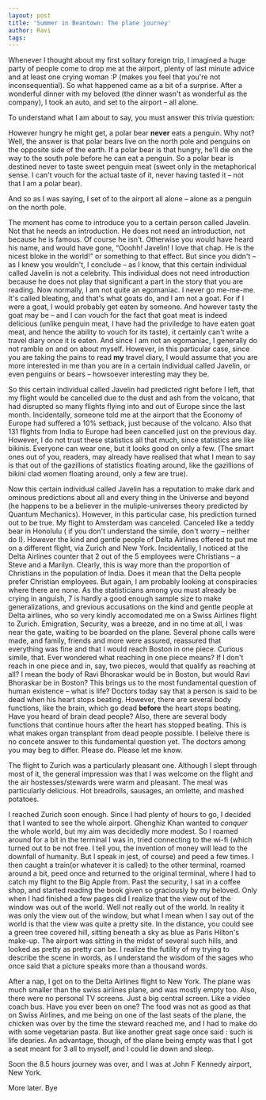 ```yaml
---
layout: post
title: 'Summer in Beantown: The plane journey'
author: Ravi
tags:
---
```


Whenever I thought about my first solitary foreign trip, I imagined a huge party of
    people come to drop me at the airport, plenty of last minute advice and at least one crying woman :P (makes you
    feel that you're not inconsequential). So what happened came as a bit of a surprise. After a wonderful dinner
    with my beloved (the dinner wasn't as wonderful as the company), I took an auto, and set to the airport – all
    alone.

To understand what I am about to say, you must answer this trivia question:

However hungry he might get, a polar bear **never** eats a penguin. Why not?
    Well, the answer is that polar bears live on the
    north pole and penguins on the opposite side of the earth. If a polar bear is that hungry, he'll die on the
    way to the south pole before he can eat a penguin. So a polar bear is destined never to taste sweet penguin
    meat (sweet only in the metaphorical sense. I can't vouch for the actual taste of it, never having tasted it
    – not that I am a polar bear).

And so as I was saying, I set of to the airport
    all alone – alone as a penguin on the north pole.

The moment has come to introduce you to a certain person called Javelin. Not that he
    needs an introduction. He does not need an introduction, not because he is famous. Of course he isn't. Otherwise
    you would have heard his name, and would have gone, “Ooohh! Javelin! I love that chap. He is the nicest bloke in
    the world!” or something to that effect. But since you didn't – as I knew you wouldn't, I conclude – as I know,
    that this certain individual called Javelin is not a celebrity. This individual does not need introduction
    because he does not play that significant a part in the story that you are reading. Now normally, I am not quite
    an egomaniac. I never go me-me-me. It's called bleating, and that's what goats do, and I am not a goat. For if I
    were a goat, I would probably get eaten by someone. And however tasty the goat may be – and I can vouch for the
    fact that goat meat is indeed delicious (unlike penguin meat, I have had the priviledge to have eaten goat meat,
    and hence the ability to vouch for its taste), it certainly can't write a travel diary once it is eaten. And
    since I am not an egomaniac, I generally do not ramble on and on about myself. However, in this particular case,
    since you are taking the pains to read **my** travel diary, I would assume
    that you are more interested in me than you are in a certain individual called Javelin, or even penguins or
    bears – howsoever interesting may they be.

So this certain individual called Javelin had
    predicted right before I left, that my flight would be cancelled due to the dust and ash from the volcano,
    that had disrupted so many flights flying into and out of Europe since the last month. Incidentally, someone
    told me at the airport that the Economy of Europe had suffered a 10% setback, just because of the volcano.
    Also that 131 flights from India to Europe had been cancelled just on the previous day. However, I do not
    trust these statistics all that much, since statistics are like bikinis. Everyone can wear one, but it looks
    good on only a few. (The smart ones out of you, readers, may already have realised that what I mean to say
    is that out of the gazillions of statistics floating around, like the gazillions of bikini clad women
    floating around, only a few are true).

Now this certain individual called Javelin has a
    reputation to make dark and ominous predictions about all and every thing in the Universe and beyond (he
    happens to be a believer in the muliple-universes theory predicted by Quantum Mechanics). However, in this
    particular case, his prediction turned out to be true. My flight to Amsterdam was canceled. Canceled like a
    teddy bear in Honolulu ( if you don't understand the simile, don't worry – neither do I). However the kind
    and gentle people of Delta Airlines offered to put me on a different flight, via Zurich and New York.
    Incidentally, I noticed at the Delta Airlines counter that 2 out of the 5 employees were Christians – a
    Steve and a Marilyn. Clearly, this is way more than the proportion of Christians in the population of India.
    Does it mean that the Delta people prefer Christian employees. But again, I am probably looking at
    conspiracies where there are none. As the statisticians among you must already be crying in anguish, 7 is
    hardly a good enough sample size to make generalizations, and grevious accusations on the kind and gentle
    people at Delta airlines, who so very kindly accomodated me on a Swiss Airlines flight to Zurich.
    Emigration, Security, was a breeze, and in no time at all, I was near the gate, waiting to be boarded on the
    plane. Several phone calls were made, and family, friends and more were assured, reassured that everything
    was fine and that I would reach Boston in one piece. Curious simile, that. Ever wondered what reaching in
    one piece means? If I don't reach in one piece and in, say, two pieces, would that qualify as reaching at
    all? I mean the body of Ravi Bhoraskar would be in Boston, but would Ravi Bhoraskar be in Boston? This
    brings us to the most fundamental question of human existence – what is life? Doctors today say that a
    person is said to be dead when his heart stops beating. However, there are several body functions, like the
    brain, which go dead **before** the heart stops beating. Have
    you heard of brain dead people? Also, there are several body functions that continue hours after the heart
    has stopped beating. This is what makes organ transplant from dead people possible. I beleive there is no
    concete answer to this fundamental question yet. The doctors among you may beg to differ. Please do. Please
    let me know.

The flight to Zurich was a particularly pleasant
    one. Although I slept through most of it, the general impression was that I was welcome on the flight and
    the air hostesses/stewards were warm and pleasant. The meal was particularly delicious. Hot breadrolls,
    sausages, an omlette, and mashed potatoes.

I reached Zurich soon enough. Since I had plenty
    of hours to go, I decided that I wanted to see the whole airport. Ghenghiz Khan wanted to *conquer* the whole
    world, but my aim was
    decidedly more modest. So I roamed around
    for a bit in the terminal I was in, tried connecting to the wi-fi (which turned out to be not free. I
    tell you, the invention of money will lead to the downfall of humanity. But I speak in jest, of course)
    and peed a few times. I then caught a train(or whatever it is called) to the other terminal, roamed
    around a bit, peed once and returned to the original terminal, where I had to catch my flight to the Big
    Apple from. Past the security, I sat in a coffee shop, and started reading the book given so graciously
    by my beloved. Only when I had finished a few pages did I realize that the view out of the window was
    out of the world. Well not really out of the world. In reality it was only the view out of the window,
    but what I mean when I say out of the world is that the view was quite a pretty site. In the distance,
    you could see a green tree covered hill, sitting beneath a sky as blue as Paris Hilton's make-up. The
    airport was sitting in the midst of several such hills, and looked as pretty as pretty can be. I realize
    the futility of my trying to describe the scene in words, as I understand the wisdom of the sages who
    once said that a picture speaks more than a thousand words.

After a nap, I
    got on to the Delta Airlines flight to New York. The plane was much smaller than the swiss airlines
    plane, and was mostly empty too. Also, there were no personal TV screens. Just a big central screen.
    Like a video coach bus. Have you ever been on one? The food was not as good as that on Swiss Airlines,
    and me being on one of the last seats of the plane, the chicken was over by the time the steward reached
    me, and I had to make do with some vegetarian pasta. But like another great sage once said : such is
    life dearies. An advantage, though, of the plane being empty was that I got a seat meant for 3 all to
    myself, and I could lie down and sleep.

Soon the 8.5 hours journey was over, and I was at John F Kennedy airport, New York.

More later. Bye
